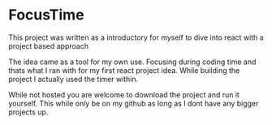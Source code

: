 # FocusTime

This project was written as a introductory for myself to dive into react with a project based approach

The idea came as a tool for my own use. Focusing during coding time and thats what I ran with
for my first react project idea. While building the project I actually used the timer within.

While not hosted you are welcome to download the project and run it yourself. This while only 
be on my github as long as I dont have any bigger projects up.

